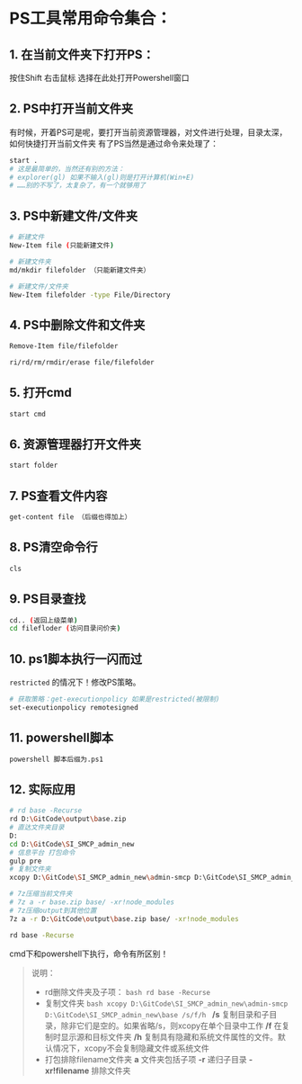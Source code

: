 # PS工具常用命令集合：

## 1. 在当前文件夹下打开PS：
按住Shift 右击鼠标
选择在此处打开Powershell窗口

## 2. PS中打开当前文件夹
有时候，开着PS可是呢，要打开当前资源管理器，对文件进行处理，目录太深，如何快捷打开当前文件夹
有了PS当然是通过命令来处理了：
```bash
start .
# 这是最简单的，当然还有别的方法：
# explorer(gl) 如果不输入(gl)则是打开计算机(Win+E)
# ……别的不写了，太复杂了，有一个就够用了
```

## 3. PS中新建文件/文件夹
```bash
# 新建文件
New-Item file (只能新建文件)
```
```bash
# 新建文件夹
md/mkdir filefolder （只能新建文件夹）
```
```bash
# 新建文件/文件夹
New-Item filefolder -type File/Directory
```

## 4. PS中删除文件和文件夹
```bash
Remove-Item file/filefolder
```
```bash
ri/rd/rm/rmdir/erase file/filefolder
```
## 5. 打开cmd
```bash
start cmd
```
## 6. 资源管理器打开文件夹
```bash
start folder
```
## 7. PS查看文件内容
```bash
get-content file （后缀也得加上）
```
## 8. PS清空命令行
```bash
cls
```
## 9. PS目录查找
```bash
cd.. (返回上级菜单)
cd filefloder (访问目录问价夹)
```
## 10. ps1脚本执行一闪而过
`restricted` 的情况下！修改PS策略。
```bash
# 获取策略：get-executionpolicy 如果是restricted(被限制)
set-executionpolicy remotesigned
```
## 11. powershell脚本
```bash
powershell 脚本后缀为.ps1
```
## 12. 实际应用
```bash
# rd base -Recurse
rd D:\GitCode\output\base.zip
# 直达文件夹目录
D: 
cd D:\GitCode\SI_SMCP_admin_new
# 信息平台 打包命令
gulp pre
# 复制文件夹
xcopy D:\GitCode\SI_SMCP_admin_new\admin-smcp D:\GitCode\SI_SMCP_admin_new\base\/s/f/h

# 7z压缩当前文件夹
# 7z a -r base.zip base/ -xr!node_modules
# 7z压缩output到其他位置
7z a -r D:\GitCode\output\base.zip base/ -xr!node_modules

rd base -Recurse
```
cmd下和powershell下执行，命令有所区别！
>说明：
>- rd删除文件夹及子项：
    ```bash
    rd base -Recurse
    ```
>- 复制文件夹
    ```bash
    xcopy D:\GitCode\SI_SMCP_admin_new\admin-smcp D:\GitCode\SI_SMCP_admin_new\base /s/f/h
    ```
    **/s** 复制目录和子目录，除非它们是空的。如果省略/s，则xcopy在单个目录中工作
    **/f** 在复制时显示源和目标文件夹
    **/h** 复制具有隐藏和系统文件属性的文件。默认情况下，xcopy不会复制隐藏文件或系统文件
>- 打包排除filename文件夹
    **a** 文件夹包括子项
    **-r** 递归子目录
    **-xr!filename** 排除文件夹